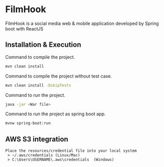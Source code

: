 # FilmHook

FilmHook is a social media web & mobile application developed by Spring boot with ReactJS

## Installation & Execution

Command to compile the project.
```bash
mvn clean install
```

Command to compile the project without test case.
```bash
mvn clean install -DskipTests
```

Command to run the project.
```bash
java -jar <War file>
```

Command to run the project as spring boot app.
```bash
mvnw spring-boot:run
```

## AWS S3 integration

    Place the resources/credential file into your local system
     > ~/.aws/credentials (Linux/Mac)      
     > C:\Users\USERNAME\.aws\credentials  (Windows)

